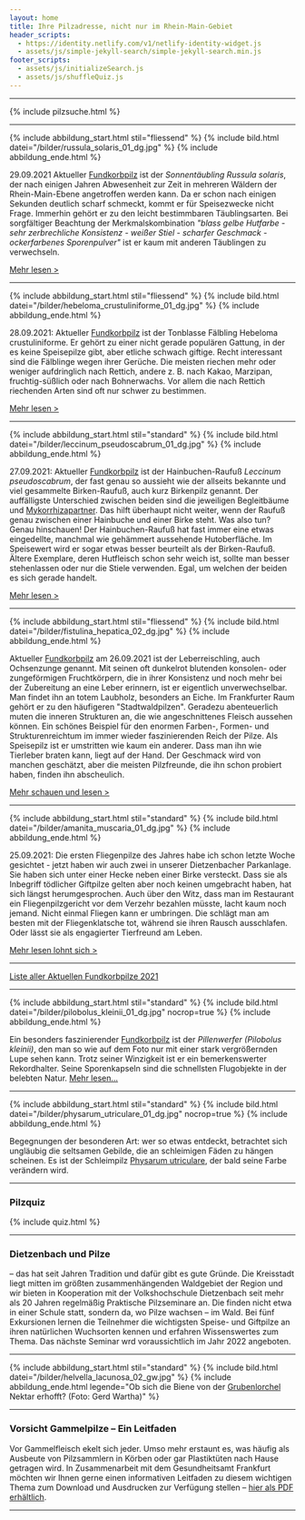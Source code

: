```yaml
---
layout: home
title: Ihre Pilzadresse, nicht nur im Rhein-Main-Gebiet
header_scripts:
  - https://identity.netlify.com/v1/netlify-identity-widget.js
  - assets/js/simple-jekyll-search/simple-jekyll-search.min.js
footer_scripts:
  - assets/js/initializeSearch.js
  - assets/js/shuffleQuiz.js
---
```

- - -

{% include pilzsuche.html %}

- - -

{% include abbildung_start.html stil="fliessend" %}
{% include bild.html datei="/bilder/russula_solaris_01_dg.jpg" %}
{% include abbildung_ende.html %}

29.09.2021 Aktueller [Fundkorbpilz](AA "Glossar-") ist der *Sonnentäubling Russula solaris*, der nach einigen Jahren Abwesenheit zur Zeit in mehreren Wäldern der Rhein-Main-Ebene angetroffen werden kann. Da er schon nach einigen Sekunden deutlich scharf schmeckt, kommt er für Speisezwecke nicht Frage. Immerhin gehört er zu den leicht bestimmbaren Täublingsarten. Bei sorgfältiger Beachtung der Merkmalskombination *"blass gelbe Hutfarbe - sehr zerbrechliche Konsistenz - weißer Stiel - scharfer Geschmack - ockerfarbenes Sporenpulver"* ist er kaum mit anderen Täublingen zu verwechseln.

[Mehr lesen >](/pilze/russula-solaris-sonnentäubling)

<div style="clear:  both"></div>

- - -

{% include abbildung_start.html stil="fliessend" %}
{% include bild.html datei="/bilder/hebeloma_crustuliniforme_01_dg.jpg" %}
{% include abbildung_ende.html %}

28.09.2021: Aktueller [Fundkorbpilz](AA "Glossar-") ist der Tonblasse Fälbling Hebeloma crustuliniforme. Er gehört zu einer nicht gerade populären Gattung, in der es keine Speisepilze gibt, aber etliche schwach giftige. Recht interessant sind die Fälblinge wegen ihrer Gerüche. Die meisten riechen mehr oder weniger aufdringlich nach Rettich, andere z. B. nach Kakao, Marzipan, fruchtig-süßlich oder nach Bohnerwachs. Vor allem die nach Rettich riechenden Arten sind oft nur schwer zu bestimmen.

[Mehr lesen >](/pilze/hebeloma-crustuliniforme-tonblasser-fälbling)

<div style="clear:  both"></div>

- - -

{% include abbildung_start.html stil="standard" %}
{% include bild.html datei="/bilder/leccinum_pseudoscabrum_01_dg.jpg" %}
{% include abbildung_ende.html %}

27.09.2021: Aktueller [Fundkorbpilz](AA "Glossar-") ist der Hainbuchen-Raufuß *Leccinum pseudoscabrum*, der fast genau so aussieht wie der allseits bekannte und viel gesammelte Birken-Raufuß, auch kurz Birkenpilz genannt. Der auffälligste Unterschied zwischen beiden sind die jeweiligen Begleitbäume und [Mykorrhizapartner](Mykorrhiza "Glossar"). Das hilft überhaupt nicht weiter, wenn der Raufuß genau zwischen einer Hainbuche und einer Birke steht. Was also tun? Genau hinschauen! Der Hainbuchen-Raufuß hat fast immer eine etwas eingedellte, manchmal wie gehämmert aussehende Hutoberfläche. Im Speisewert wird er sogar etwas besser beurteilt als der Birken-Raufuß. Ältere Exemplare, deren Hutfleisch schon sehr weich ist, sollte man besser stehenlassen oder nur die Stiele verwenden. Egal, um welchen der beiden es sich gerade handelt.

[Mehr lesen >](/pilze/leccinum-pseudoscabrum-hainbuchenraufuß)

- - -

{% include abbildung_start.html stil="fliessend" %}
{% include bild.html datei="/bilder/fistulina_hepatica_02_dg.jpg" %}
{% include abbildung_ende.html %}

Aktueller [Fundkorbpilz](AA "Glossar-") am 26.09.2021 ist der Leberreischling, auch Ochsenzunge genannt. Mit seinen oft dunkelrot blutenden konsolen- oder zungeförmigen Fruchtkörpern, die in ihrer Konsistenz und noch mehr bei der Zubereitung an eine Leber erinnern, ist er eigentlich unverwechselbar. Man findet ihn an totem Laubholz, besonders an Eiche. Im Frankfurter Raum gehört er zu den häufigeren "Stadtwaldpilzen". Geradezu abenteuerlich muten die inneren Strukturen an, die wie angeschnittenes Fleisch aussehen können. Ein schönes Beispiel für den enormen Farben-, Formen- und Strukturenreichtum im immer wieder faszinierenden Reich der Pilze. Als Speisepilz ist er umstritten wie kaum ein anderer. Dass man ihn wie Tierleber braten kann, liegt auf der Hand. Der Geschmack wird von manchen geschätzt, aber die meisten Pilzfreunde, die ihn schon probiert haben, finden ihn abscheulich.

[Mehr schauen und lesen >](/pilze/fistulina-hepatica-ochsenzunge-leberreischling)

<div style="clear:  both"></div>

- - -

{% include abbildung_start.html stil="standard" %}
{% include bild.html datei="/bilder/amanita_muscaria_01_dg.jpg" %}
{% include abbildung_ende.html %}

25.09.2021: Die ersten Fliegenpilze des Jahres habe ich schon letzte Woche gesichtet - jetzt haben wir auch zwei in unserer Dietzenbacher Parkanlage. Sie haben sich unter einer Hecke neben einer Birke versteckt. Dass sie als Inbegriff tödlicher Giftpilze gelten aber noch keinen umgebracht haben, hat sich längst herumgesprochen. Auch über den Witz, dass man im Restaurant ein Fliegenpilzgericht vor dem Verzehr bezahlen müsste, lacht kaum noch jemand. Nicht einmal Fliegen kann er umbringen. Die schlägt man am besten mit der Fliegenklatsche tot, während sie ihren Rausch ausschlafen. Oder lässt sie als engagierter Tierfreund am Leben. 

[Mehr lesen lohnt sich >](/pilze/amanita-muscaria-fliegenpilz)

- - -

[Liste aller Aktuellen Fundkorbpilze 2021](/artikel/liste-aller-aktuellen-fundkorbpilze-2021.html)

- - -

{% include abbildung_start.html stil="standard" %}
{% include bild.html datei="/bilder/pilobolus_kleinii_01_dg.jpg" nocrop=true %}
{% include abbildung_ende.html %}

Ein besonders faszinierender [Fundkorbpilz](AA "Glossar-") ist der *Pillenwerfer (Pilobolus kleinii)*, den man so wie auf dem Foto nur mit einer stark vergrößernden Lupe sehen kann. Trotz seiner Winzigkeit ist er ein bemerkenswerter Rekordhalter. Seine Sporenkapseln sind die schnellsten Flugobjekte in der belebten Natur. [Mehr lesen...](/pilze/pilobolus-kleinii-pillenwerfer)

- - -

{% include abbildung_start.html stil="standard" %}
{% include bild.html datei="/bilder/physarum_utriculare_01_dg.jpg" nocrop=true %}
{% include abbildung_ende.html %}

Begegnungen der besonderen Art: wer so etwas entdeckt, betrachtet sich ungläubig die seltsamen Gebilde, die an schleimigen Fäden zu hängen scheinen. Es ist der Schleimpilz [Physarum utriculare](/pilze/physarum-utriculare-fadenfruchtschleimpilz), der bald seine Farbe verändern wird.

- - -

### Pilzquiz

{% include quiz.html %}

- - -

### Dietzenbach und Pilze

– das hat seit Jahren Tradition und dafür gibt es gute Gründe. Die Kreisstadt liegt mitten im größten zusammenhängenden Waldgebiet der Region und wir bieten in Kooperation mit der Volkshochschule Dietzenbach seit mehr als 20 Jahren regelmäßig Praktische Pilzseminare an. Die finden nicht etwa in einer Schule statt, sondern da, wo Pilze wachsen – im Wald. Bei fünf Exkursionen lernen die Teilnehmer die wichtigsten Speise- und Giftpilze an ihren natürlichen Wuchsorten kennen und erfahren Wissenswertes zum Thema. Das nächste Seminar wrd voraussichtlich im Jahr 2022 angeboten.  

- - -

{% include abbildung_start.html stil="standard" %}
{% include bild.html datei="/bilder/helvella_lacunosa_02_gw.jpg" %}
{% include abbildung_ende.html legende="Ob sich die Biene von der <a href='/pilze/helvella-lacunosa-grubenlorchel'>Grubenlorchel</a> Nektar erhofft?  (Foto: Gerd Wartha)" %}

- - -

### Vorsicht Gammelpilze – Ein Leitfaden

Vor Gammelfleisch ekelt sich jeder. Umso mehr erstaunt es, was häufig als Ausbeute von Pilzsammlern in Körben oder gar Plastiktüten nach Hause getragen wird. In Zusammenarbeit mit dem Gesundheitsamt Frankfurt möchten wir Ihnen gerne einen informativen Leitfaden zu diesem wichtigen Thema zum Download und Ausdrucken zur Verfügung stellen – [hier als PDF erhältlich](/assets/docs/Fundkorb.de-Gammelpilze.pdf).

- - -
